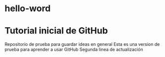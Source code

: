 # hello-word
# Tutorial inicial de GitHub
Repositorio de prueba para guardar ideas en general
Esta es una version de prueba para aprender a usar GitHub
Segunda linea de actualización
